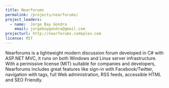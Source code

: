 ```yaml
---
title: Nearforums
permalink: /projects/nearforums/
project_leaders:
  - name:  Jorge Bay Gondra
    email: jorgebaygondra@gmail.com
projecturl: http://nearforums.codeplex.com
license: MIT
---
```

Nearforums is a lightweight modern discussion forum developed in C# with ASP.NET MVC, it runs on both Windows and Linux server infrastructure. With a permissive license (MIT) suitable for companies and developers, Nearforums includes great features like sign-in with Facebook/Twitter, navigation with tags, full Web administration, RSS feeds, accessible HTML and SEO Friendly.
